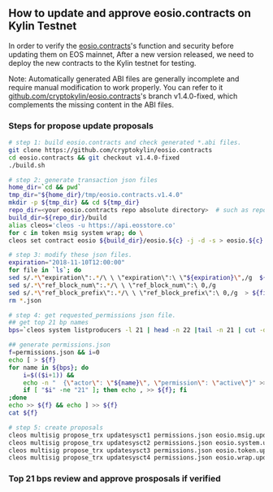 
##  How to update and approve eosio.contracts on Kylin Testnet 
In order to verify the [eosio.contracts]((https://github.com/EOSIO/eosio.contracts) )'s function and security before updating them on EOS mainnet,
After a new version released, we need to deploy the new contracts to the Kylin testnet for testing.

Note: Automatically generated ABI files are generally incomplete and require manual modification to work properly. 
You can refer to it [github.com/cryptokylin/eosio.contracts](https://github.com/cryptokylin/eosio.contracts)'s
branch v1.4.0-fixed, which complements the missing content in the ABI files.


### Steps for propose update proposals
``` bash
# step 1: build eosio.contracts and check generated *.abi files.
git clone https://github.com/cryptokylin/eosio.contracts
cd eosio.contracts && git checkout v1.4.0-fixed
./build.sh

# step 2: generate transaction json files
home_dir=`cd && pwd`
tmp_dir="${home_dir}/tmp/eosio.contracts.v1.4.0"
mkdir -p ${tmp_dir} && cd ${tmp_dir}
repo_dir=<your eosio.contracts repo absolute directory>  # such as repo_dir='/Code/github.com/cryptokylin/eosio.contracts'
build_dir=${repo_dir}/build
alias cleos='cleos -u https://api.eosstore.co' 
for c in token msig system wrap; do \
cleos set contract eosio ${build_dir}/eosio.${c} -j -d -s > eosio.${c}.update_tx.json; done

# step 3: modify these json files.
expiration="2018-11-10T12:00:00"
for file in `ls`; do 
sed s/.*\"expiration\":.*/\ \ \"expiration\":\ \"${expiration}\",/g  ${file} |\
sed s/.*\"ref_block_num\":.*/\ \ \"ref_block_num\":\ 0,/g                    |\
sed s/.*\"ref_block_prefix\":.*/\ \ \"ref_block_prefix\":\ 0,/g  > ${file}.m ; done
rm *.json

# step 4: get requested_permissions json file.
## get top 21 bp names
bps=`cleos system listproducers -l 21 | head -n 22 |tail -n 21 | cut -d ' ' -f1`

## generate permissions.json
f=permissions.json && i=0
echo [ > ${f}
for name in ${bps}; do                                                          \
    i=$(($i+1)) &&                                                              \
    echo -n "  {\"actor\": \"${name}\", \"permission\": \"active\"}" >> ${f} && \
    if [ "$i" -ne "21" ]; then echo , >> ${f}; fi                               \
;done
echo >> ${f} && echo ] >> ${f}
cat ${f}

# step 5: create proposals
cleos multisig propose_trx updatesysct1 permissions.json eosio.msig.update_tx.json.m   eosstorebest
cleos multisig propose_trx updatesysct2 permissions.json eosio.system.update_tx.json.m eosstorebest
cleos multisig propose_trx updatesysct3 permissions.json eosio.token.update_tx.json.m  eosstorebest
cleos multisig propose_trx updatesysct4 permissions.json eosio.wrap.update_tx.json.m   eosstorebest
```

### Top 21 bps review and approve prosposals if verified
``` bash


```



